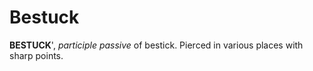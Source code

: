# Bestuck

**BESTUCK**', _participle passive_ of bestick. Pierced in various places with sharp points.